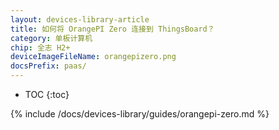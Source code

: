 ```yaml
---
layout: devices-library-article
title: 如何将 OrangePI Zero 连接到 ThingsBoard？
category: 单板计算机
chip: 全志 H2+
deviceImageFileName: orangepizero.png
docsPrefix: paas/
---
```


* TOC
{:toc}

{% include /docs/devices-library/guides/orangepi-zero.md %}
